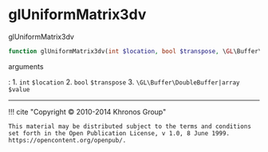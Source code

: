 # glUniformMatrix3dv
glUniformMatrix3dv

```php
function glUniformMatrix3dv(int $location, bool $transpose, \GL\Buffer\DoubleBuffer|array $value) : void
```



arguments

:    1. `int` `$location` 
    2. `bool` `$transpose` 
    3. `\GL\Buffer\DoubleBuffer|array` `$value` 



---
     

!!! cite "Copyright © 2010-2014 Khronos Group"

    This material may be distributed subject to the terms and conditions set forth in the Open Publication License, v 1.0, 8 June 1999. https://opencontent.org/openpub/.